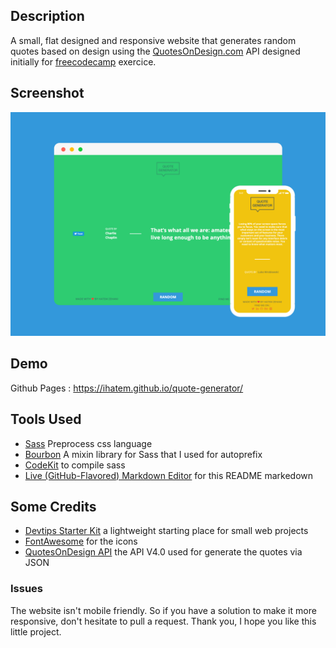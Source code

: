 ## Description

A small, flat designed and responsive website that generates random quotes based on design using the [QuotesOnDesign.com](http://QuotesOnDesign.com) API designed initially for [freecodecamp](https://www.freecodecamp.com/) exercice.

## Screenshot
![App screenshot!](https://raw.githubusercontent.com/ihatem/quote-generator/master/assets/img/quote-generator-sketch.png)


## Demo

Github Pages : https://ihatem.github.io/quote-generator/


## Tools Used

 * [Sass](http://sass-lang.com/) Preprocess css language
 * [Bourbon](http://bourbon.io) A mixin library for Sass that I used for autoprefix
 * [CodeKit](https://codekitapp.com) to compile sass
 * [Live (GitHub-Flavored) Markdown Editor](https://github.com/jbt/markdown-editor) for this README markedown
 
 
## Some Credits

* [Devtips Starter Kit](https://github.com/DevTips/DevTips-Starter-Kit) a lightweight starting place for small web projects
* [FontAwesome](http://fontawesome.io) for the icons
* [QuotesOnDesign API](https://quotesondesign.com/api-v4-0/) the API V4.0 used for generate the quotes via JSON
 
### Issues 

The website isn't mobile friendly. So if you have a solution to make it more responsive, don't hesitate to pull a request. Thank you, I hope you like this little project.
